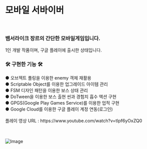 <h1> 모바일 서바이버 </h1><br>

<h3> 뱀서라이크 장르의 간단한 모바일게임입니다. </h3>
1인 개발 작품이며, 구글 플레이에 출시한 상태입니다.<br>

<h3>🛠 구현한 기능 🛠</h3>
● 오브젝트 풀링을 이용한 enemy 객체 재활용<br>
● Scriptable Object를 이용한 업그레이드 아이템 관리<br>
● FSM 디자인 패턴을 이용한 보스 상태 관리<br>
● DoTween을 이용한 보스 출현 씬과 경험치 흡수 액션 구현<br>
● GPGS(Google Play Games Service)를 이용한 업적 구현<br>
● Google Cloud를 이용한 구글 플레이 계정 연동(로그인)<br><br>
플레이 영상 URL : https://www.youtube.com/watch?v=tlpf6yOxZQ0 <br><br><br>

![Image](https://github.com/user-attachments/assets/44980b88-88ca-41a0-b919-89e5d1c95dc5)<br><br>
